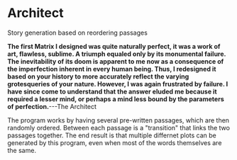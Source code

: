 # Architect
Story generation based on reordering passages

**The first Matrix I designed was quite naturally perfect, it was a work of art, flawless, sublime. A triumph equaled only by its monumental failure. The inevitability of its doom is apparent to me now as a consequence of the imperfection inherent in every human being. Thus, I redesigned it based on your history to more accurately reflect the varying grotesqueries of your nature. However, I was again frustrated by failure. I have since come to understand that the answer eluded me because it required a lesser mind, or perhaps a mind less bound by the parameters of perfection.**---The Architect

The program works by having several pre-written passages, which are then randomly ordered. Between each passage is a "transition" that links the two passages together. The end result is that multiple differnet plots can be generated by this program, even when most of the words themselves are the same.